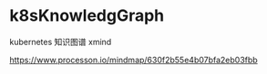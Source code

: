 # k8sKnowledgGraph
kubernetes 知识图谱 xmind

https://www.processon.io/mindmap/630f2b55e4b07bfa2eb03fbb
